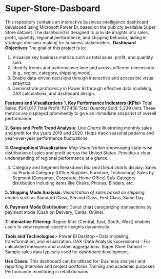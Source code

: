 # Super-Store-Dasboard
This repository contains an interactive business intelligence dashboard developed using Microsoft Power BI, based on the publicly available Super Store dataset. The dashboard is designed to provide insights into sales, profit, quantity, regional performance, and shipping behavior, aiding in strategic decision-making for business stakeholders.
**Dashboard Objectives**
The goal of this project is to:
1. Visualize key business metrics such as total sales, profit, and quantity sold.
2. Identify trends and patterns over time and across different dimensions (e.g., region, category, shipping mode).
3. Enable data-driven decisions through interactive and accessible visual analytics.
4. Demonstrate proficiency in Power BI through effective data modeling, DAX calculations, and dashboard design.

**Features and Visualizations**
**1. Key Performance Indicators (KPIs):**
Total Sales: ₹341,010
Total Profit: ₹27,450
Total Quantity Sold: 5,239 units
These metrics are displayed prominently to give an immediate snapshot of overall performance.

**2. Sales and Profit Trend Analysis:**
_Line Charts_ illustrating monthly sales and profit for the years 2019 and 2020.
Helps track seasonal patterns and year-over-year performance fluctuations.

**3. Geographical Visualization:**
_Map Visualization_ showcasing state-wise distribution of sales and profit across the United States.
Provides a clear understanding of regional performance at a glance.

4. Category and Segment Breakdown
_Bar and Donut charts_ display:
Sales by Product Category (Office Supplies, Furniture, Technology)
Sales by Segment (Consumer, Corporate, Home Office)
Sub-Category distribution including items like Chairs, Phones, Binders, etc.

**5. Shipping Mode Analysis:**
_Visualization of sales based_ on _shipping modes_ such as Standard Class, Second Class, First Class, Same Day.

**6. Payment Mode Distribution:**
Donut chart categorizing transactions by payment mode (Cash on Delivery, Cards, Online).

**7. Interactive Filtering:**
Region filter (Central, East, South, West) enables users to view regional-specific insights dynamically.

**Tools and Technologies:-**
Power BI Desktop – Data modeling, transformation, and visualization.
DAX (Data Analysis Expressions) – For calculated measures and custom aggregations.
Super Store Dataset – Sample sales data typically used for dashboard development.

**Use Cases:**
This dashboard can be utilized for:
Business analysis and reporting
Interview and project portfolios
Training and academic purposes
Performance monitoring in retail domains
